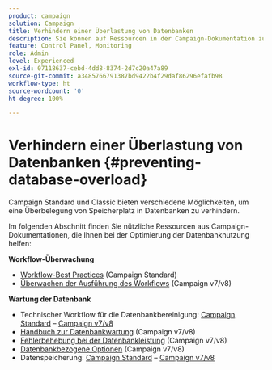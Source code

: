 ```yaml
---
product: campaign
solution: Campaign
title: Verhindern einer Überlastung von Datenbanken
description: Sie können auf Ressourcen in der Campaign-Dokumentation zugreifen, die Ihnen helfen, eine Überlastung der Datenbank durch Ihre Instanzen zu verhindern.
feature: Control Panel, Monitoring
role: Admin
level: Experienced
exl-id: 07118637-cebd-4dd8-8374-2d7c20a47a89
source-git-commit: a3485766791387bd9422b4f29daf86296efafb98
workflow-type: ht
source-wordcount: '0'
ht-degree: 100%

---
```


# Verhindern einer Überlastung von Datenbanken {#preventing-database-overload}

Campaign Standard und Classic bieten verschiedene Möglichkeiten, um eine Überbelegung von Speicherplatz in Datenbanken zu verhindern.

Im folgenden Abschnitt finden Sie nützliche Ressourcen aus Campaign-Dokumentationen, die Ihnen bei der Optimierung der Datenbanknutzung helfen:

**Workflow-Überwachung**

* [Workflow-Best Practices](https://experienceleague.adobe.com/docs/campaign-standard/using/managing-processes-and-data/workflow-general-operation/best-practices-workflows.html?lang=de) (Campaign Standard)
* [Überwachen der Ausführung des Workflows](https://experienceleague.adobe.com/docs/campaign-classic/using/automating-with-workflows/monitoring-workflows/monitoring-workflow-execution.html?lang=de) (Campaign v7/v8)

**Wartung der Datenbank**

* Technischer Workflow für die Datenbankbereinigung: [Campaign Standard](https://experienceleague.adobe.com/docs/campaign-standard/using/administrating/application-settings/technical-workflows.html?lang=de#list-of-technical-workflows) – [Campaign v7/v8](https://experienceleague.adobe.com/docs/campaign-classic/using/monitoring-campaign-classic/data-processing/database-cleanup-workflow.html?lang=de)
* [Handbuch zur Datenbankwartung](https://experienceleague.adobe.com/docs/campaign-classic/using/monitoring-campaign-classic/database-maintenance/recommendations.html?lang=de) (Campaign v7/v8)
* [Fehlerbehebung bei der Datenbankleistung](https://experienceleague.adobe.com/docs/campaign-classic/using/monitoring-campaign-classic/troubleshooting-toc/database-issues-toc/database-performances.html?lang=de) (Campaign v7/v8)
* [Datenbankbezogene Optionen](https://experienceleague.adobe.com/docs/campaign-classic/using/installing-campaign-classic/appendices/configuring-campaign-options.html?lang=de#database) (Campaign v7/v8)
* Datenspeicherung: [Campaign Standard](https://experienceleague.adobe.com/docs/campaign-standard/using/administrating/application-settings/data-retention.html?lang=de) – [Campaign v7/v8](https://experienceleague.adobe.com/docs/campaign-classic/using/configuring-campaign-classic/data-model/data-model-best-practices.html?lang=de#data-retention)
